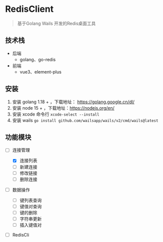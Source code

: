 # RedisClient

> 基于Golang Wails 开发的Redis桌面工具

## 技术栈

+ 后端
  + golang、go-redis
+ 前端
  + vue3、element-plus

## 安装

1. 安装 golang 1.18 + ，下载地址： https://golang.google.cn/dl/
2. 安装 node 15 + ，下载地址：https://nodejs.org/en/
3. 安装 xcode 命令行 `xcode-select --install`
4. 安装 wails `go install github.com/wailsapp/wails/v2/cmd/wails@latest`

## 功能模块

+ [ ] 连接管理
  + [x] 连接列表
  + [ ] 新建连接
  + [ ] 修改链接
  + [ ] 删除连接
+ [ ] 数据操作
  + [ ] 键列表查询
  + [ ] 键值对查询
  + [ ] 键的删除
  + [ ] 字符串更新
  + [ ] 插入键值对
+ [ ] RedisCli

